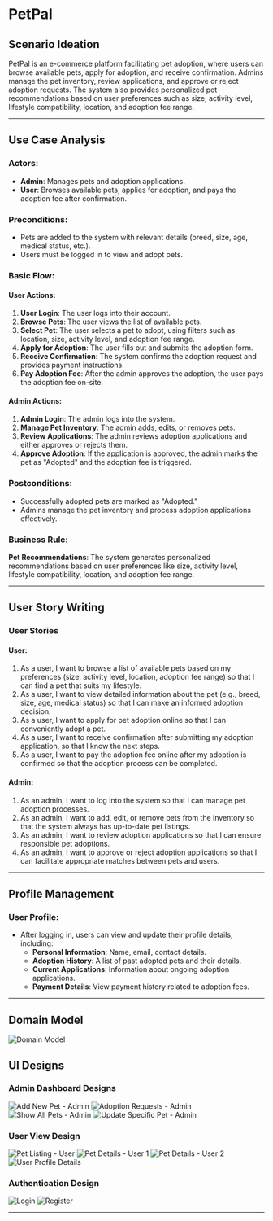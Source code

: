 # PetPal

## Scenario Ideation
PetPal is an e-commerce platform facilitating pet adoption, where users can browse available pets, apply for adoption, and receive confirmation. Admins manage the pet inventory, review applications, and approve or reject adoption requests. The system also provides personalized pet recommendations based on user preferences such as size, activity level, lifestyle compatibility, location, and adoption fee range.

---

## Use Case Analysis

### Actors:
- **Admin**: Manages pets and adoption applications.
- **User**: Browses available pets, applies for adoption, and pays the adoption fee after confirmation.

### Preconditions:
- Pets are added to the system with relevant details (breed, size, age, medical status, etc.).
- Users must be logged in to view and adopt pets.

### Basic Flow:
#### User Actions:
1. **User Login**: The user logs into their account.
2. **Browse Pets**: The user views the list of available pets.
3. **Select Pet**: The user selects a pet to adopt, using filters such as location, size, activity level, and adoption fee range.
4. **Apply for Adoption**: The user fills out and submits the adoption form.
5. **Receive Confirmation**: The system confirms the adoption request and provides payment instructions.
6. **Pay Adoption Fee**: After the admin approves the adoption, the user pays the adoption fee on-site.

#### Admin Actions:
1. **Admin Login**: The admin logs into the system.
2. **Manage Pet Inventory**: The admin adds, edits, or removes pets.
3. **Review Applications**: The admin reviews adoption applications and either approves or rejects them.
4. **Approve Adoption**: If the application is approved, the admin marks the pet as "Adopted" and the adoption fee is triggered.

### Postconditions:
- Successfully adopted pets are marked as "Adopted."
- Admins manage the pet inventory and process adoption applications effectively.

### Business Rule:
**Pet Recommendations**: The system generates personalized recommendations based on user preferences like size, activity level, lifestyle compatibility, location, and adoption fee range.

---

## User Story Writing

### User Stories
#### User:
1. As a user, I want to browse a list of available pets based on my preferences (size, activity level, location, adoption fee range) so that I can find a pet that suits my lifestyle.
2. As a user, I want to view detailed information about the pet (e.g., breed, size, age, medical status) so that I can make an informed adoption decision.
3. As a user, I want to apply for pet adoption online so that I can conveniently adopt a pet.
4. As a user, I want to receive confirmation after submitting my adoption application, so that I know the next steps.
5. As a user, I want to pay the adoption fee online after my adoption is confirmed so that the adoption process can be completed.

#### Admin:
1. As an admin, I want to log into the system so that I can manage pet adoption processes.
2. As an admin, I want to add, edit, or remove pets from the inventory so that the system always has up-to-date pet listings.
3. As an admin, I want to review adoption applications so that I can ensure responsible pet adoptions.
4. As an admin, I want to approve or reject adoption applications so that I can facilitate appropriate matches between pets and users.

---

## Profile Management
### User Profile:
- After logging in, users can view and update their profile details, including:
  - **Personal Information**: Name, email, contact details.
  - **Adoption History**: A list of past adopted pets and their details.
  - **Current Applications**: Information about ongoing adoption applications.
  - **Payment Details**: View payment history related to adoption fees.

---

## Domain Model
![Domain Model](./domain-model.png)

## UI Designs
### Admin Dashboard Designs
![Add New Pet - Admin](./ui/add-new-pet-admin.png)
![Adoption Requests - Admin](./ui/adoption-requests-admin.png)
![Show All Pets - Admin](./ui/show-all-pets-admin.png)
![Update Specific Pet - Admin](./ui/update-specific-pet-admin.png)

### User View Design
![Pet Listing - User](./ui/pet-listing-user.png)
![Pet Details - User 1](./ui/pet-details-user-one.png)
![Pet Details - User 2](./ui/pet-details-user-two.png)
![User Profile Details](./ui/user-profile-details.png)

### Authentication Design
![Login](./ui/login.png)
![Register](./ui/register.png)

---


